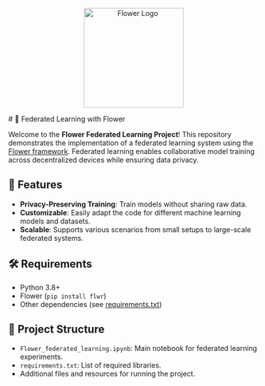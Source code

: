 <p align="center">
  <img src="https://flower.dev/images/logo.svg" alt="Flower Logo" width="200">
</p>
# 🌼 Federated Learning with Flower

Welcome to the **Flower Federated Learning Project**! 
This repository demonstrates the implementation of a federated learning system using the [Flower framework](https://flower.dev/). Federated learning enables collaborative model training across decentralized devices while ensuring data privacy.

## 🚀 Features

- **Privacy-Preserving Training**: Train models without sharing raw data.
- **Customizable**: Easily adapt the code for different machine learning models and datasets.
- **Scalable**: Supports various scenarios from small setups to large-scale federated systems.

## 🛠️ Requirements

- Python 3.8+
- Flower (`pip install flwr`)
- Other dependencies (see [requirements.txt](./requirements.txt))

## 📂 Project Structure

- `Flower_federated_learning.ipynb`: Main notebook for federated learning experiments.
- `requirements.txt`: List of required libraries.
- Additional files and resources for running the project.

